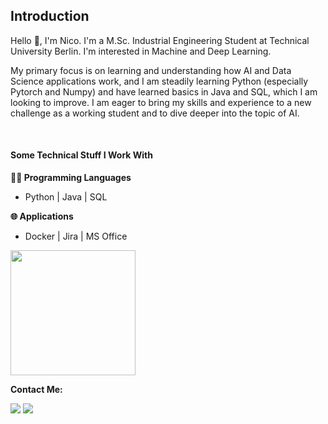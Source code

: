 ## Introduction

Hello 👋, I'm Nico. I'm a M.Sc. Industrial Engineering Student at Technical University Berlin. I'm interested in Machine and Deep Learning.

My primary focus is on learning and understanding how AI and Data Science applications work, and I am steadily learning Python (especially Pytorch and Numpy) and have learned basics in Java and SQL, which I am looking to improve. I am eager to bring my skills and experience to a new challenge as a working student and to dive deeper into the topic of AI.

<br>

#### Some Technical Stuff I Work With

**👨‍💻 Programming Languages**

* Python | Java | SQL

**🌐 Applications**

*  Docker | Jira | MS Office




<img src="https://github.com/user-attachments/assets/3bf5f894-379b-4773-b818-3c2f1460bd49" width="200" height="200">



**Contact Me:**

<a href="mailto:tananow.nico@gmx.de"><img src="https://img.shields.io/badge/Gmail-D14836?style=for-the-badge&logo=gmail&logoColor=white"/></a>
<a href="www.linkedin.com/in/nico-tananow"><img src="https://img.shields.io/badge/LinkedIn-0077B5?style=for-the-badge&logo=linkedin&logoColor=white"></img></a>

